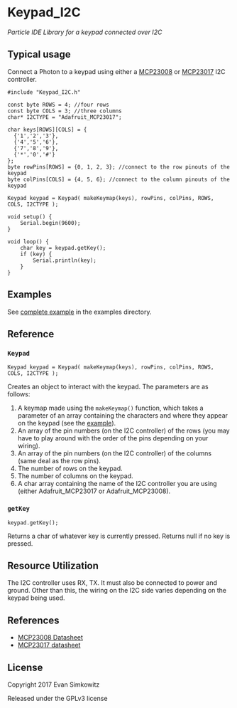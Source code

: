 # Keypad_I2C

_Particle IDE Library for a keypad connected over I2C_

## Typical usage

Connect a Photon to a keypad using either a [MCP23008](https://www.adafruit.com/products/593) or [MCP23017](https://www.adafruit.com/product/732) I2C controller.

```
#include "Keypad_I2C.h"

const byte ROWS = 4; //four rows
const byte COLS = 3; //three columns
char* I2CTYPE = "Adafruit_MCP23017";

char keys[ROWS][COLS] = {
  {'1','2','3'},
  {'4','5','6'},
  {'7','8','9'},
  {'*','0','#'}
};
byte rowPins[ROWS] = {0, 1, 2, 3}; //connect to the row pinouts of the keypad
byte colPins[COLS] = {4, 5, 6}; //connect to the column pinouts of the keypad

Keypad keypad = Keypad( makeKeymap(keys), rowPins, colPins, ROWS, COLS, I2CTYPE );

void setup() {
    Serial.begin(9600);
}

void loop() {
    char key = keypad.getKey();
    if (key) {
        Serial.println(key);
    }
}
```

## Examples

See [complete example](examples/HelloKeypad/HelloKeypad.ino) in the examples directory.

## Reference

### `Keypad`

`Keypad keypad = Keypad( makeKeymap(keys), rowPins, colPins, ROWS, COLS, I2CTYPE );`

Creates an object to interact with the keypad.
The parameters are as follows:
1. A keymap made using the `makeKeymap()` function, which takes a parameter of an array containing the characters and where they appear on the keypad (see the [example](examples/HelloKeypad/HelloKeypad.ino)).
2. An array of the pin numbers (on the I2C controller) of the rows (you may have to play around with the order of the pins depending on your wiring).
3. An array of the pin numbers (on the I2C controller) of the columns (same deal as the row pins).
4. The number of rows on the keypad.
5. The number of columns on the keypad.
6. A char array containing the name of the I2C controller you are using (either Adafruit_MCP23017 or Adafruit_MCP23008).

### `getKey`

`keypad.getKey();`

Returns a char of whatever key is currently pressed. Returns null if no key is pressed.

## Resource Utilization

The I2C controller uses RX, TX. It must also be connected to power and ground. Other than this, the wiring on the I2C side varies depending on the keypad being used.


## References

- [MCP23008 Datasheet](https://cdn-shop.adafruit.com/datasheets/MCP23008.pdf)
- [MCP23017 datasheet](https://cdn-shop.adafruit.com/datasheets/mcp23017.pdf)

## License
Copyright 2017 Evan Simkowitz

Released under the GPLv3 license
